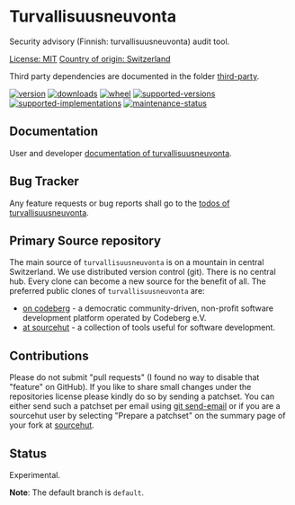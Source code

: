 # Turvallisuusneuvonta

Security advisory (Finnish: turvallisuusneuvonta) audit tool.

[License: MIT](https://git.sr.ht/~sthagen/turvallisuusneuvonta/tree/default/item/LICENSE)
[Country of origin: Switzerland](https://git.sr.ht/~sthagen/turvallisuusneuvonta/tree/default/item/COUNTRY-OF-ORIGIN)

Third party dependencies are documented in the folder [third-party](docs/third-party/README.md).

[![version](https://img.shields.io/pypi/v/turvallisuusneuvonta.svg?style=flat)](https://pypi.python.org/pypi/turvallisuusneuvonta/)
[![downloads](https://static.pepy.tech/badge/turvallisuusneuvonta/month)](https://pepy.tech/project/turvallisuusneuvonta)
[![wheel](https://img.shields.io/pypi/wheel/turvallisuusneuvonta.svg?style=flat)](https://pypi.python.org/pypi/turvallisuusneuvonta/)
[![supported-versions](https://img.shields.io/pypi/pyversions/turvallisuusneuvonta.svg?style=flat)](https://pypi.python.org/pypi/turvallisuusneuvonta/)
[![supported-implementations](https://img.shields.io/pypi/implementation/turvallisuusneuvonta.svg?style=flat)](https://pypi.python.org/pypi/turvallisuusneuvonta/)
[![maintenance-status](https://img.shields.io/github/commit-activity/y/sthagen/turvallisuusneuvonta.svg?style=flat)](https://git.sr.ht/~sthagen/turvallisuusneuvonta/log)

## Documentation

User and developer [documentation of turvallisuusneuvonta](https://codes.dilettant.life/docs/turvallisuusneuvonta).

## Bug Tracker

Any feature requests or bug reports shall go to the [todos of turvallisuusneuvonta](https://todo.sr.ht/~sthagen/turvallisuusneuvonta).

## Primary Source repository

The main source of `turvallisuusneuvonta` is on a mountain in central Switzerland.
We use distributed version control (git).
There is no central hub.
Every clone can become a new source for the benefit of all.
The preferred public clones of `turvallisuusneuvonta` are:

* [on codeberg](https://codeberg.org/sthagen/turvallisuusneuvonta) - a democratic community-driven, non-profit software development platform operated by Codeberg e.V.
* [at sourcehut](https://git.sr.ht/~sthagen/turvallisuusneuvonta) - a collection of tools useful for software development.

## Contributions

Please do not submit "pull requests" (I found no way to disable that "feature" on GitHub).
If you like to share small changes under the repositories license please kindly do so by sending a patchset.
You can either send such a patchset per email using [git send-email](https://git-send-email.io) or 
if you are a sourcehut user by selecting "Prepare a patchset" on the summary page of your fork at [sourcehut](https://git.sr.ht/).

## Status

Experimental.

**Note**: The default branch is `default`.
